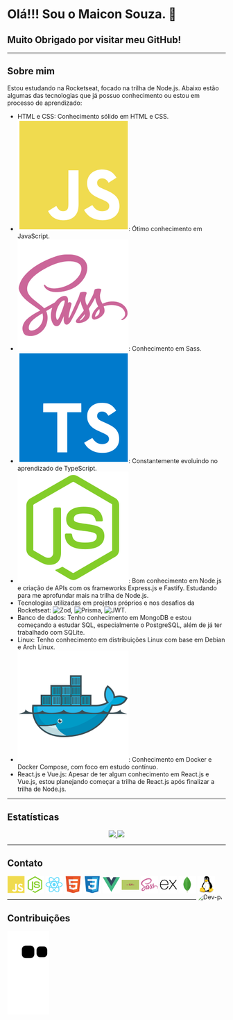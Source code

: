 # Olá!!! Sou o Maicon Souza. 👋

## Muito Obrigado por visitar meu GitHub!

---

## Sobre mim

Estou estudando na Rocketseat, focado na trilha de Node.js. Abaixo estão algumas das tecnologias que já possuo conhecimento ou estou em processo de aprendizado:

- HTML e CSS: Conhecimento sólido em HTML e CSS.
- ![JavaScript](https://raw.githubusercontent.com/devicons/devicon/master/icons/javascript/javascript-plain.svg): Ótimo conhecimento em JavaScript.
- ![Sass](https://raw.githubusercontent.com/devicons/devicon/master/icons/sass/sass-original.svg): Conhecimento em Sass.
- ![TypeScript](https://raw.githubusercontent.com/devicons/devicon/master/icons/typescript/typescript-plain.svg): Constantemente evoluindo no aprendizado de TypeScript.
- ![Node.js](https://raw.githubusercontent.com/devicons/devicon/master/icons/nodejs/nodejs-original.svg): Bom conhecimento em Node.js e criação de APIs com os frameworks Express.js e Fastify. Estudando para me aprofundar mais na trilha de Node.js.
- Tecnologias utilizadas em projetos próprios e nos desafios da Rocketseat: ![Zod](https://excalidraw.com/assets/icons/logos/zod.svg), ![Prisma](https://github.com/prisma/prisma/blob/master/docs/assets/prisma_logo.svg), ![JWT](https://jwt.io/img/pic_logo.svg).
- Banco de dados: Tenho conhecimento em MongoDB e estou começando a estudar SQL, especialmente o PostgreSQL, além de já ter trabalhado com SQLite.
- Linux: Tenho conhecimento em distribuições Linux com base em Debian e Arch Linux.
- ![Docker](https://raw.githubusercontent.com/devicons/devicon/master/icons/docker/docker-original.svg): Conhecimento em Docker e Docker Compose, com foco em estudo contínuo.
- React.js e Vue.js: Apesar de ter algum conhecimento em React.js e Vue.js, estou planejando começar a trilha de React.js após finalizar a trilha de Node.js.

---

## Estatísticas

<div align="center">
  <a href="https://github.com/MaiconDeSouza">
    <img 
      height="150rem" 
      src="https://github-readme-stats.vercel.app/api?username=maiconDeSouza&show_icons=true&theme=dracula&include_all_commits=true&count_private=true"
    />
    <img 
      height="150rem" 
      src="https://github-readme-stats.vercel.app/api/top-langs/?username=maiconDeSouza&layout=compact&langs_count=10&theme=dracula"
    />
  </a>
</div>

---

## Contato

<div>
  <img 
    align="center" 
    alt="Maicon-Js" 
    width="40" 
    src="https://raw.githubusercontent.com/devicons/devicon/master/icons/javascript/javascript-plain.svg"
  />
  <img 
    align="center" 
    alt="Maicon-Ts" 
    width="40" 
    src="https://raw.githubusercontent.com/devicons/devicon/master/icons/nodejs/nodejs-original.svg"
  />
  <img 
    align="center" 
    alt="Maicon-React" 
    width="40" 
    src="https://raw.githubusercontent.com/devicons/devicon/master/icons/react/react-original.svg"
  />
  <img 
    align="center" 
    alt="Maicon-HTML" 
    width="40" 
    src="https://raw.githubusercontent.com/devicons/devicon/master/icons/html5/html5-original.svg"
  />
  <img 
    align="center" 
    alt="Maicon-CSS" 
    width="40" 
    src="https://raw.githubusercontent.com/devicons/devicon/master/icons/css3/css3-original.svg"
  />
  <img 
    align="center" 
    alt="Maicon-VueJS" 
    width="40" 
    src="https://raw.githubusercontent.com/devicons/devicon/master/icons/vuejs/vuejs-original.svg"
  />
  <img 
    align="center" 
    alt="Maicon-EJS" 
    width="40" 
    src="https://raw.githubusercontent.com/maiconDeSouza/assets/master/icones/ejs.png"
  />
  <img 
    align="center" 
    alt="Maicon-Sass" 
    width="40" 
    src="https://raw.githubusercontent.com/devicons/devicon/master/icons/sass/sass-original.svg"
  />
  <img 
    align="center" 
    alt="Maicon-Express" 
    width="40" 
    src="https://raw.githubusercontent.com/devicons/devicon/master/icons/express/express-original.svg"
  />
  <img 
    align="center" 
    alt="Maicon-Mongo" 
    width="40" 
    src="https://raw.githubusercontent.com/devicons/devicon/master/icons/mongodb/mongodb-original.svg"
  />
  <img 
    align="center" 
    alt="Maicon-Linux" 
    width="40" 
    src="https://raw.githubusercontent.com/devicons/devicon/master/icons/linux/linux-original.svg"
  />
  <img 
    align="right" 
    alt="Dev-pic" 
    height="150" 
    style="border-radius: 50px;" 
    src="https://images.unsplash.com/photo-1528901166007-3784c7dd3653?ixlib=rb-1.2.1&ixid=MnwxMjA3fDB8MHxwaG90by1wYWdlfHx8fGVufDB8fHx8&auto=format&fit=crop&w=870&q=80"
  />
</div>

---

## Contribuições

![Snake Animado](https://github.com/maiconDeSouza/maiconDeSouza/blob/output/github-contribution-grid-snake.svg)
